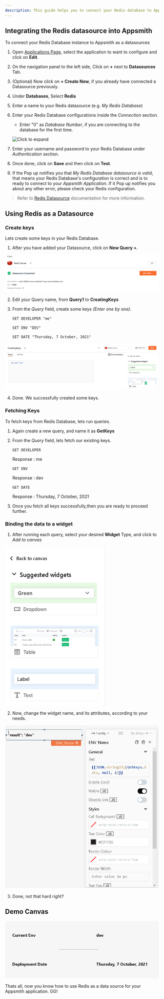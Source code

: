 ```yaml
---
description: This guide helps you to connect your Redis database to Appsmith
---
```


## Integrating the Redis datasource into Appsmith

To connect your Redis Database instance to Appsmith as a datasources

1. Open [Applications Page](https://app.appsmith.com/applications/), select the application to want to configure and click on **Edit**.
2. On the navigation panel to the left side, Click on **+** next to **Datasources** Tab.
3. (Optional) Now click on **+ Create New**, if you already have connected a Datasource previously.
4. Under **Databases**, Select **Redis** 
5. Enter a name to your Redis datasource (e.g. *My Redis Database*)
6. Enter your Redis Database configurations inside the *Connection* section.
   * Enter "0" as *Database Number*, if you are connecting to the database for the first time.

    ![Click to expand](../.gitbook/assets/redis-datasource-form.png)

7. Enter your username and password to your Redis Database under *Authentication* section.
8. Once done, click on **Save** and then click on **Test**.
9. If the Pop up notifies you that *My Redis Database datasource is valid*, that means your Redis Database's configuration is correct and is to ready to connect to your *Appsmith Application*. If it Pop up notifies you about any other error, please check your Redis configuration.

> Refer to [Redis Datasource](../datasource-reference/querying-redis.md) documentation for more information.

## Using Redis as a Datasource

### Create keys

Lets create some keys in your Redis Database.

1. After you have added your Datasource, click on **New Query +**.

![Existing Datasorce - New Query](../.gitbook/assets/redis-new-query.png)

2. Edit your Query name, from **Query1** to **CreatingKeys**
3. From the *Query* field, create some keys *(Enter one by one)*.

    ```text
    SET DEVELOPER "me"
    ```
    ```test
    SET ENV "DEV"
    ```
    ```text
    SET DATE "Thursday, 7 October, 2021"
    ```

![Createing Queries](../.gitbook/assets/redis-create-query.png)

4. Done. We successfully created some keys.

### Fetching Keys

To fetch keys from Redis Database, lets run queries.

1. Again create a new query, and name it as **GetKeys**
2. From the *Query* field, lets fetch our existing keys.
   
    ```text
    GET DEVELOPER
    ```
    Response : me

    ```test
    GET ENV
    ```
    Response : dev

    ```text
    GET DATE
    ```
    Response : Thursday, 7 October, 2021

3. Once you fetch all keys successfully,then you are ready to proceed further.

### Binding the data to a widget

1. After running each query, select your desired **Widget** Type, and click to *Add to canvas*

![Create Widget](../.gitbook/assets/redis-create-widget.png)

2. Now, change the widget name, and its attributes, according to your needs. 

![Edit Widget](../.gitbook/assets/redis-edit-widget.png)

3. Done, not that hard right?

## Demo Canvas

![Demo](../.gitbook/assets/redis-comp-demo-canvas.png)

Thats all, now you know how to use Redis as a data source for your Appsmith application. GG!